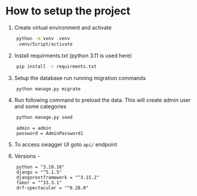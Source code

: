 # How to setup the project

1. Create virtual environment and activate

```cmd
    python -m venv .venv
    .venv/Script/activate
```

2. Install requirments.txt (python 3.11 is used here)

```cmd
    pip install -r requirments.txt
```

3. Setup the database run running migration commands

```cmd
    python manage.py migrate
```

4. Run following command to preload the data.
    This will create admin user and some categories
```cmd
    python manage.py seed
```
```
    admin = admin
    password = AdminPassword1
```

5. To access swagger UI goto `api/` endpoint

6. Versions -
```
    python = "3.10.16"
    django = "^5.1.5"
    djangorestframework = "^3.15.2"
    faker = "^33.3.1"
    drf-spectacular = "^0.28.0"
```
